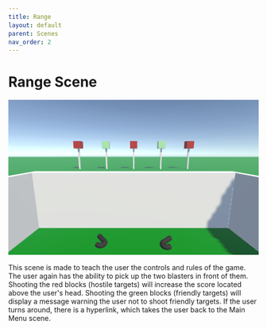 ```yaml
---
title: Range
layout: default
parent: Scenes
nav_order: 2
---
```


# Range Scene

![](../SceneImages/Range.png)

This scene is made to teach the user the controls and rules of the game. The user again has the ability to pick up the two blasters in front of them. Shooting the red blocks (hostile targets) will increase the score located above the user's head. Shooting the green blocks (friendly targets) will display a message warning the user not to shoot friendly targets. If the user turns around, there is a hyperlink, which takes the user back to the Main Menu scene.